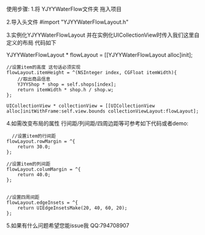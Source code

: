 使用步骤:
1.将 YJYYWaterFlow文件夹 拖入项目

2.导入头文件 #import "YJYYWaterFlowLayout.h"

3.实例化YJYYWaterFlowLayout 并在实例化UICollectionView时传入我们这里自定义的布局 代码如下

 YJYYWaterFlowLayout * flowLayout = [[YJYYWaterFlowLayout alloc]init];
 
    //设置item的高度 这句话必须实现
    flowLayout.itemHeight = ^(NSInteger index, CGFloat itemWidth){
        //取出商品信息
        YJYYShop * shop = self.shops[index];
        return itemWidth * shop.h / shop.w;
    };
    
    UICollectionView * collectionView = [[UICollectionView alloc]initWithFrame:self.view.bounds collectionViewLayout:flowLayout];
    
4.如需改变布局的属性 行间距/列间距/四周边距等可参考如下代码或者demo:

      //设置item的行间距
    flowLayout.rowMargin = ^{
        return 30.0;
    };
    
    //设置item的列间距
    flowLayout.columMargin = ^{
        return 40.0;
    };
    
    
    //设置四周间距
    flowLayout.edgeInsets = ^{
        return UIEdgeInsetsMake(20, 40, 60, 20);
    };
5.如果有什么问题希望您能issue我 QQ:794708907

